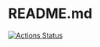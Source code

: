 
# README.md

[![Actions Status](https://github.com/drafterbit/drafterbit/workflows/test/badge.svg)](https://github.com/drafterbit/drafterbit/actions)